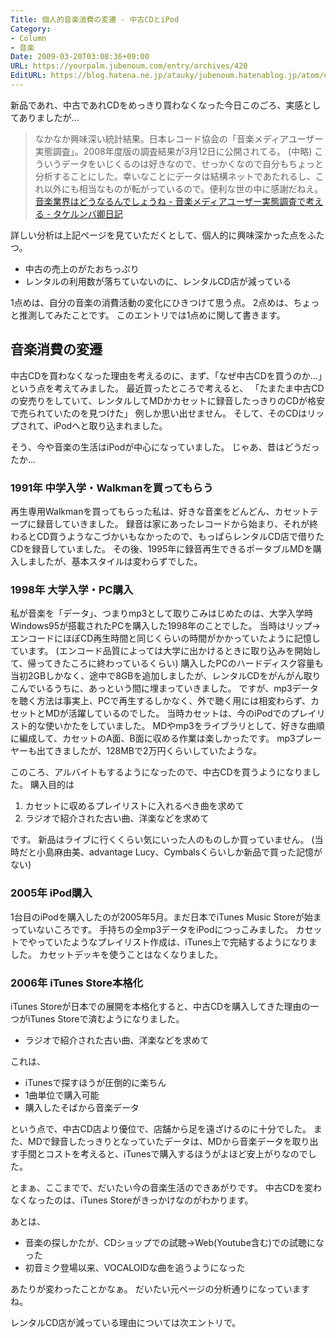 ```yaml
---
Title: 個人的音楽消費の変遷 - 中古CDとiPod
Category:
- Column
- 音楽
Date: 2009-03-20T03:08:36+09:00
URL: https://yourpalm.jubenoum.com/entry/archives/420
EditURL: https://blog.hatena.ne.jp/atauky/jubenoum.hatenablog.jp/atom/entry/6653458415120885639
---
```


新品であれ、中古であれCDをめっきり買わなくなった今日このごろ、実感としてありましたが...
<blockquote>なかなか興味深い統計結果。日本レコード協会の「音楽メディアユーザー実態調査」。2008年度版の調査結果が3月12日に公開されてる。
(中略)
こういうデータをいじくるのは好きなので、せっかくなので自分もちょっと分析することにした。幸いなことにデータは結構ネットであたれるし、これ以外にも相当なものが転がっているので。便利な世の中に感謝だねえ。
<a href="http://d.hatena.ne.jp/takerunba/20090319/p1">音楽業界はどうなるんでしょうね - 音楽メディアユーザー実態調査で考える - タケルンバ卿日記</a></blockquote>
詳しい分析は上記ページを見ていただくとして、個人的に興味深かった点をふたつ。
<ul>
	<li>中古の売上のがたおちっぷり</li>
	<li>レンタルの利用数が落ちていないのに、レンタルCD店が減っている</li>
</ul>
1点めは、自分の音楽の消費活動の変化にひきつけて思う点。
2点めは、ちょっと推測してみたことです。
このエントリでは1点めに関して書きます。

<!--more-->
<h2>音楽消費の変遷</h2>
中古CDを買わなくなった理由を考えるのに、まず、「なぜ中古CDを買うのか...」という点を考えてみました。
最近買ったところで考えると、
「たまたま中古CDの安売りをしていて、レンタルしてMDかカセットに録音したっきりのCDが格安で売られていたのを見つけた」
例しか思い出せません。
そして、そのCDはリップされて、iPodへと取り込まれました。

そう、今や音楽の生活はiPodが中心になっていました。
じゃあ、昔はどうだったか...
<h3>1991年 中学入学・Walkmanを買ってもらう</h3>
再生専用Walkmanを買ってもらった私は、好きな音楽をどんどん、カセットテープに録音していきました。
録音は家にあったレコードから始まり、それが終わるとCD買うようなこづかいもなかったので、もっぱらレンタルCD店で借りたCDを録音していました。
その後、1995年に録音再生できるポータブルMDを購入しましたが、基本スタイルは変わらずでした。
<h3>1998年 大学入学・PC購入</h3>
私が音楽を「データ」、つまりmp3として取りこみはじめたのは、大学入学時Windows95が搭載されたPCを購入した1998年のことでした。
当時はリップ→エンコードにほぼCD再生時間と同じくらいの時間がかかっていたように記憶しています。
(エンコード品質によっては大学に出かけるときに取り込みを開始して、帰ってきたころに終わっているくらい)
購入したPCのハードディスク容量も当初2GBしかなく、途中で8GBを追加しましたが、レンタルCDをがんがん取りこんでいるうちに、あっという間に埋まっていきました。
ですが、mp3データを聴く方法は事実上、PCで再生するしかなく、外で聴く用には相変わらず、カセットとMDが活躍しているのでした。
当時カセットは、今のiPodでのプレイリスト的な使いかたをしていました。
MDやmp3をライブラリとして、好きな曲順に編成して、カセットのA面、B面に収める作業は楽しかったです。
mp3プレーヤーも出てきましたが、128MBで2万円くらいしていたような。

このころ、アルバイトもするようになったので、中古CDを買うようになりました。
購入目的は
<ol>
	<li>カセットに収めるプレイリストに入れるべき曲を求めて</li>
	<li>ラジオで紹介された古い曲、洋楽などを求めて</li>
</ol>
です。
新品はライブに行くくらい気にいった人のものしか買っていません。
(当時だと小島麻由美、advantage Lucy、Cymbalsくらいしか新品で買った記憶がない)
<h3>2005年 iPod購入</h3>
1台目のiPodを購入したのが2005年5月。まだ日本でiTunes Music Storeが始まっていないころです。
手持ちの全mp3データをiPodにつっこみました。
カセットでやっていたようなプレイリスト作成は、iTunes上で完結するようになりました。
カセットデッキを使うことはなくなりました。
<h3>2006年 iTunes Store本格化</h3>
iTunes Storeが日本での展開を本格化すると、中古CDを購入してきた理由の一つがiTunes Storeで済むようになりました。
<ul>
	<li>ラジオで紹介された古い曲、洋楽などを求めて</li>
</ul>
これは、
<ul>
	<li>iTunesで探すほうが圧倒的に楽ちん</li>
	<li>1曲単位で購入可能</li>
	<li>購入したそばから音楽データ</li>
</ul>
という点で、中古CD店より優位で、店舗から足を遠ざけるのに十分でした。
また、MDで録音したっきりとなっていたデータは、MDから音楽データを取り出す手間とコストを考えると、iTunesで購入するほうがよほど安上がりなのでした。

とまぁ、ここまでで、だいたい今の音楽生活のできあがりです。
中古CDを変わなくなったのは、iTunes Storeがきっかけなのがわかります。

あとは、
<ul>
	<li>音楽の探しかたが、CDショップでの試聴→Web(Youtube含む)での試聴になった</li>
	<li>初音ミク登場以来、VOCALOIDな曲を追うようになった</li>
</ul>
あたりが変わったことかなぁ。
だいたい元ページの分析通りになっていますね。

レンタルCD店が減っている理由については次エントリで。
